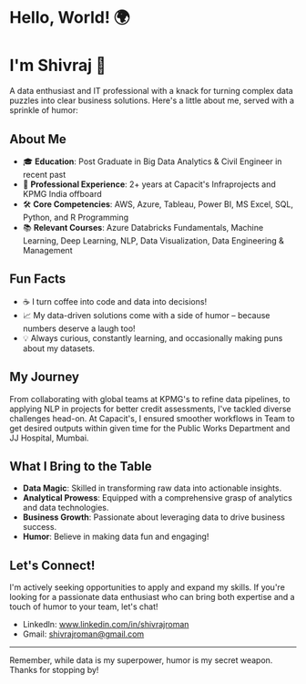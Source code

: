 # Hello, World! 🌍
# I'm Shivraj 👋
A data enthusiast and IT professional with a knack for turning complex data puzzles into clear business solutions. Here's a little about me, served with a sprinkle of humor:

## About Me
- 🎓 **Education**: Post Graduate in Big Data Analytics & Civil Engineer in recent past
- 💼 **Professional Experience**: 2+ years at Capacit's Infraprojects and KPMG India offboard
- 🛠️ **Core Competencies**: AWS, Azure, Tableau, Power BI, MS Excel, SQL, Python, and R Programming
- 📚 **Relevant Courses**: Azure Databricks Fundamentals, Machine Learning, Deep Learning, NLP, Data Visualization, Data Engineering & Management 

## Fun Facts
- ☕ I turn coffee into code and data into decisions!
- 📈 My data-driven solutions come with a side of humor – because numbers deserve a laugh too!
- 💡 Always curious, constantly learning, and occasionally making puns about my datasets.

## My Journey
From collaborating with global teams at KPMG's to refine data pipelines, to applying NLP in projects for better credit assessments, I've tackled diverse challenges head-on. At Capacit's, I ensured smoother workflows in Team to get desired outputs within given time for the Public Works Department and JJ Hospital, Mumbai.

## What I Bring to the Table
- **Data Magic**: Skilled in transforming raw data into actionable insights.
- **Analytical Prowess**: Equipped with a comprehensive grasp of analytics and data technologies.
- **Business Growth**: Passionate about leveraging data to drive business success.
- **Humor**: Believe in making data fun and engaging!

## Let's Connect!
I'm actively seeking opportunities to apply and expand my skills. If you're looking for a passionate data enthusiast who can bring both expertise and a touch of humor to your team, let's chat!
- Linkedln: www.linkedin.com/in/shivrajroman
- Gmail: shivrajroman@gmail.com
---
Remember, while data is my superpower, humor is my secret weapon. Thanks for stopping by!

